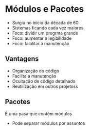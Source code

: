 # Módulos e Pacotes
+ Surgiu no início da década de 60
+ Sistemas ficando cada vez maiores
+ Foco: dividir um progrma grande
+ Foco: aumentar a legibilidade
+ Foco: facilitar a manutenção

## Vantagens
+ Organização do código
+ Facilita a manutenção
+ Ocultação de código detalhado
+ Reutilização em outros projetoss

## Pacotes

É uma pasa que contém módulos
+ Pode separar módulos por assuntos